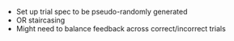 * Set up trial spec to be pseudo-randomly generated
* OR staircasing
* Might need to balance feedback across correct/incorrect trials